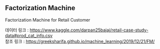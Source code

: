 ## Factorization Machine 

Factorization Machine for Retail Customer

데이터 링크 : https://www.kaggle.com/darpan25bajaj/retail-case-study-data#prod_cat_info.csv  
참조 링크 : https://greeksharifa.github.io/machine_learning/2019/12/21/FM/